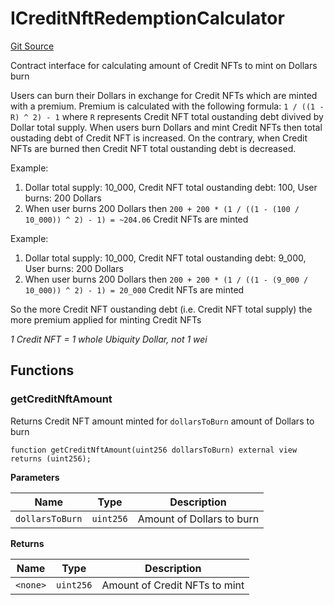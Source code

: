 # ICreditNftRedemptionCalculator
[Git Source](https://github.com/ubiquity/ubiquity-dollar/blob/aed79e7ca6ac6be405e839958f192485d424ce51/src/dollar/interfaces/ICreditNftRedemptionCalculator.sol)

Contract interface for calculating amount of Credit NFTs to mint on Dollars burn

Users can burn their Dollars in exchange for Credit NFTs which are minted with a premium.
Premium is calculated with the following formula: `1 / ((1 - R) ^ 2) - 1` where `R` represents Credit NFT
total oustanding debt divived by Dollar total supply. When users burn Dollars and mint Credit NFTs then
total oustading debt of Credit NFT is increased. On the contrary, when Credit NFTs are burned then
Credit NFT total oustanding debt is decreased.

Example:
1. Dollar total supply: 10_000, Credit NFT total oustanding debt: 100, User burns: 200 Dollars
2. When user burns 200 Dollars then `200 + 200 * (1 / ((1 - (100 / 10_000)) ^ 2) - 1) = ~204.06` Credit NFTs are minted

Example:
1. Dollar total supply: 10_000, Credit NFT total oustanding debt: 9_000, User burns: 200 Dollars
2. When user burns 200 Dollars then `200 + 200 * (1 / ((1 - (9_000 / 10_000)) ^ 2) - 1) = 20_000` Credit NFTs are minted

So the more Credit NFT oustanding debt (i.e. Credit NFT total supply) the more premium applied for minting Credit NFTs

*1 Credit NFT = 1 whole Ubiquity Dollar, not 1 wei*


## Functions
### getCreditNftAmount

Returns Credit NFT amount minted for `dollarsToBurn` amount of Dollars to burn


```solidity
function getCreditNftAmount(uint256 dollarsToBurn) external view returns (uint256);
```
**Parameters**

|Name|Type|Description|
|----|----|-----------|
|`dollarsToBurn`|`uint256`|Amount of Dollars to burn|

**Returns**

|Name|Type|Description|
|----|----|-----------|
|`<none>`|`uint256`|Amount of Credit NFTs to mint|


